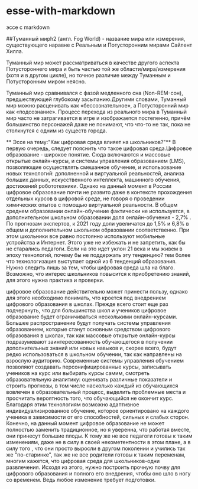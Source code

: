 # esse-with-markdown
эссе с markdown


##Туманный мирh2 (англ. Fog World) - название мира или измерения, существующего наравне с Реальным и Потусторонним мирами Сайлент Хилла.

Туманный мир может рассматриваться в качестве другого аспекта Потустороннего мира и быть частью той же области/мира/измерения (хотя и в другом цикле), но точное различие между Туманным и Потусторонним миром неясно.

Туманный мир сравнивался с фазой медленного сна (Non-REM-сон), предшествующей глубокому засыпанию.Другими словами, Туманный мир можно расценивать как «бессознательное», а Потусторонний мир как «подсознание».
Процесс перехода из реального мира в Туманный мир часто не затрагивается в игре и изображается постепенно, причём большинство персонажей даже не понимают, что что-то не так, пока не столкнутся с одним из существ города.
   
 ** Эссе на тему:"Как цифровая среда влияет на школьников?"**
   В первую очередь, следует пояснить что такое цифровая среда.Цифровое образование - широкое понятие.
   Сюда включаются и массовые открытые онлайн-курсы, и системы управления образованием (LMS), позволяющие осуществлять смешанное обучение, 
   и использование новых технологий: дополненной и виртуальной реальностей, анализа больших данных, искусственного интеллекта,
   машинного обучения, достижений робототехники. Однако на данный момент в России цифровое образование почти не развито даже в контексте
   прохождения отдельных курсов в цифровой среде, не говоря о проведении химических опытов с помощью виртуальной реальности. 
   В общем среднем образовании онлайн-обучение фактически не используется, в дополнительном школьном образовании доля онлайн-обучения - 2,7%
   . По прогнозам экспертов, к 2021 году доли увеличатся до 1,5% и 6,8% в общем и дополнительном школьном образовании соответственно.
   При этом школьники все равно постоянно используют мобильные устройства и Интернет.
   Этого уже не избежать и не запретить, как бы не старались педагоги. Если на это идет уклон 21 века и мы живем в эпоху технологий, почему бы не поддержать эту тенденцию?
   тем более что технологизация выступает одной из 6 тенденций образования. Нужно следить лишь за тем, чтобы цифровая среда шла на благо. 
   Возможно, что интерес школьников повысится к приобретению знаний, для этого нужна практика и проверки.
   
   цифровое образование действительно может принести пользу, однако для этого необходимо понимать, что кроется под внедрением цифрового образования в школах.
Прежде всего стоит еще раз подчеркнуть, что для большинства школ и учеников цифровое образование будет ограничиваться несколькими онлайн-курсами. Большее распространение будут получать системы управления образованием, которые станут основным средством цифрового образования в школах, так как массовые открытые онлайн-курсы подразумевают заинтересованность обучающегося в получении дополнительных знаний или новых навыков и, скорее всего, будут редко использоваться в школьном обучении, так как направлены на взрослую аудиторию. Современные системы управления обучением позволяют создавать персонифицированные курсы, записывать учеников на курс или выбирать курсы самим, смотреть образовательную аналитику: оценивать различные показатели и строить прогнозы, в том числе насколько каждый из обучающихся вовлечен в образовательный процесс, выделить проблемные места и просчитать вероятность того, что обучающийся не окончит курс. Благодаря этим технологиям возможно адаптивное индивидуализированное обучение,
которое ориентировано на каждого ученика в зависимости от его способностей, сильных и слабых сторон.
Конечно, на данный момент цифровое образование не может полностью заменить традиционное, но я уверенна, что работая вместе, они принесут большие плоды. К тому же не все педагоги готовы к таким изменениям, даже не в силу в своей некометентности в этом плане, а в силу того
, что они просто выросли в другом поколении и учились так же "по-старинке", так же не все родители готовы к таким переменам, многим кажется, что цифровая среда для школьников-одни развлечения. 
Исходя из этого, нужно построить прочную почву для цифрового образования и полного его внедрения, чтобы оно шло в ногу со временем. Ведь любое изменение требует подготовки.

